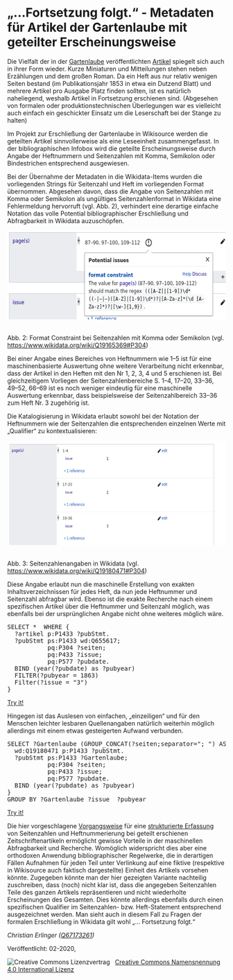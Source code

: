 <h1 id="ortsetzung-folgt.---metadaten-für-artikel-der-gartenlaube-mit-geteilter-erscheinungsweise">„...Fortsetzung folgt.“ - Metadaten für Artikel der Gartenlaube mit geteilter Erscheinungsweise</h1>
<p></p>
<p>Die Vielfalt der in der <a href="https://de.wikipedia.org/wiki/Die_Gartenlaube">Gartenlaube</a> veröffentlichten <a href="https://de.wikisource.org/wiki/Die_Gartenlaube">Artikel</a> spiegelt sich auch in ihrer Form wieder. Kurze Miniaturen und Mitteilungen stehen neben Erzählungen und dem großen Roman. Da ein Heft aus nur relativ wenigen Seiten bestand (im Publikationsjahr 1853 in etwa ein Dutzend Blatt) und mehrere Artikel pro Ausgabe Platz finden sollten, ist es natürlich naheliegend, weshalb Artikel in Fortsetzung erschienen sind. (Abgesehen von formalen oder produktionstechnischen Überlegungen war es vielleicht auch einfach ein geschickter Einsatz um die Leserschaft bei der Stange zu halten)</p>
<p></p>
<p>Im Projekt zur Erschließung der Gartenlaube in Wikisource werden die geteilten Artikel sinnvollerweise als eine Leseeinheit zusammengefasst. In der bibliographischen Infobox wird die geteilte Erscheinungsweise durch Angabe der Heftnummern und Seitenzahlen mit Komma, Semikolon oder Bindestrichen entsprechend ausgewiesen.</p>
<p></p>
<p></p>
<p>Bei der Übernahme der Metadaten in die Wikidata-Items wurden die vorliegenden Strings für Seitenzahl und Heft im vorliegenden Format übernommen. Abgesehen davon, dass die Angabe von Seitenzahlen mit Komma oder Semikolon als ungültiges Seitenzahlenformat in Wikidata eine Fehlermeldung hervorruft (vgl. Abb. 2), verhindert eine derartige einfache Notation das volle Potential bibliographischer Erschließung und Abfragbarkeit in Wikidata auzuschöpfen.</p>
<p></p>
<div class="figure">
<img src="./Pictures/1000020100000264000000CD95FEAC5CFD77C72F.png" alt=" Abb. 2: Format Constraint bei Seitenzahlen mit Komma oder Semikolon (vgl. https://www.wikidata.org/wiki/Q19165369#P304)" width="612" height="205" />
<p class="caption"><br />
Abb. 2: Format Constraint bei Seitenzahlen mit Komma oder Semikolon (vgl. <a href="https://www.wikidata.org/wiki/Q19165369#P304">https://www.wikidata.org/wiki/Q19165369#P304</a>)</p>
</div>
<p>Bei einer Angabe eines Bereiches von Heftnummern wie 1–5 ist für eine maschinenbasierte Auswertung ohne weitere Verarbeitung nicht erkennbar, dass der Artikel in den Heften mit den Nr 1, 2, 3, 4 und 5 erschienen ist. Bei gleichzeitigem Vorliegen der Seitenzahlenbereiche S. 1–4, 17–20, 33–36, 49–52, 66–69 ist es noch weniger eindeutig für eine maschinelle Auswertung erkennbar, dass beispielsweise der Seitenzahlbereich 33–36 zum Heft Nr. 3 zugehörig ist. </p>
<p></p>
<p>Die Katalogisierung in Wikidata erlaubt sowohl bei der Notation der Heftnummern wie der Seitenzahlen die entsprechenden einzelnen Werte mit „Qualifier“ zu kontextualisieren: </p>
<div class="figure">
<img src="./Pictures/10000201000003680000014896B419731CE57A25.png" alt=" Abb. 3: Seitenzahlenangaben in Wikidata (vgl. https://www.wikidata.org/wiki/Q19180471#P304)" width="642" height="241" />
<p class="caption"><br />
Abb. 3: Seitenzahlenangaben in Wikidata (vgl. <a href="https://www.wikidata.org/wiki/Q19180471#P304">https://www.wikidata.org/wiki/Q19180471#P304</a>)</p>
</div>
<p>Diese Angabe erlaubt nun die maschinelle Erstellung von exakten Inhaltsverzeichnissen für jedes Heft, da nun jede Heftnummer und Seitenzahl abfragbar wird. Ebenso ist die exakte Recherche nach einem spezifischen Artikel über die Heftnummer und Seitenzahl möglich, was ebenfalls bei der ursprünglichen Angabe nicht ohne weiteres möglich wäre.</p>
<p><pre>
SELECT *  WHERE {
  ?artikel p:P1433 ?pubStmt.
  ?pubStmt ps:P1433 wd:Q655617;
           pq:P304 ?seiten;
           pq:P433 ?issue;
           pq:P577 ?pubdate.
  BIND (year(?pubdate) as ?pubyear) 
  FILTER(?pubyear = 1863)
  Filter(?issue = "3")
}
</pre><a href="https://w.wiki/HU4">Try it!</a></p>

<p>Hingegen ist das Auslesen von einfachen, „einzeiligen“ und für den Menschen leichter lesbaren Quellenangaben natürlich weiterhin möglich allerdings mit einem etwas gesteigerten Aufwand verbunden.</p>
<p><pre>
SELECT ?Gartenlaube (GROUP_CONCAT(?seiten;separator="; ") AS ?pages) ?issue ?pubyear WHERE {
  wd:Q19180471 p:P1433 ?pubStmt.
  ?pubStmt ps:P1433 ?Gartenlaube;
           pq:P304 ?seiten;
           pq:P433 ?issue;
           pq:P577 ?pubdate.
  BIND (year(?pubdate) as ?pubyear) 
}
GROUP BY ?Gartenlaube ?issue  ?pubyear
</pre><a href="https://w.wiki/HU5">Try it!</a></p>

<p>Die hier vorgeschlagene <a href="https://github.com/DieDatenlaube/DieDatenlaube/issues/4">Vorgangsweise</a> für eine <a href="https://github.com/DieDatenlaube/DieDatenlaube/blob/master/Split_Pages_Articles.ipynb">strukturierte Erfassung</a> von Seitenzahlen und Heftnummerierung bei geteilt erschienen Zeitschriftenartikeln ermöglicht gewisse Vorteile in der maschinellen Abfragbarkeit und Recherche. Womöglich widerspricht dies aber eine orthodoxen Anwendung bibliographischer Regelwerke, die in derartigen Fällen Aufnahmen für jeden Teil unter Verlinkung auf eine fiktive (respektive in Wikisource auch faktisch dargestellte) Einheit des Artikels vorsehen könnte. Zugegeben könnte man der hier gezeigten Variante nachteilig zuschreiben, dass (noch) nicht klar ist, dass die angegeben Seitenzahlen Teile des ganzen Artikels repräsentieren und nicht wiederholte Erscheinungen des Gesamten. Dies könnte allerdings ebenfalls durch einen spezifischen Qualifier im Seitenzahlen- bzw. Heft-Statement entsprechend ausgezeichnet werden. Man sieht auch in diesem Fall zu Fragen der formalen Erschließung in Wikidata gilt wohl „… Fortsetzung folgt.“</p>

<p><em>Christian Erlinger (</em><a href="https://www.wikidata.org/wiki/Q67173261"><em>Q67173261</em></a><em>)</em></p>

<p>Veröffentlicht: 02-2020, </p>
<img alt="Creative Commons Lizenzvertrag" style="border-width:0" src="https://i.creativecommons.org/l/by/4.0/80x15.png" />&nbsp;&nbsp;&nbsp;<a rel="license" href="http://creativecommons.org/licenses/by/4.0/">Creative Commons Namensnennung 4.0 International Lizenz</a> <a rel="license" href="http://creativecommons.org/licenses/by/4.0/">
<script src="https://hypothes.is/embed.js" async></script>
